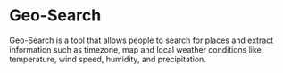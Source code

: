 # Geo-Search
Geo-Search is a tool that allows people to search for places and extract information such as
timezone, map and local weather conditions like temperature, wind speed, humidity, and precipitation.
